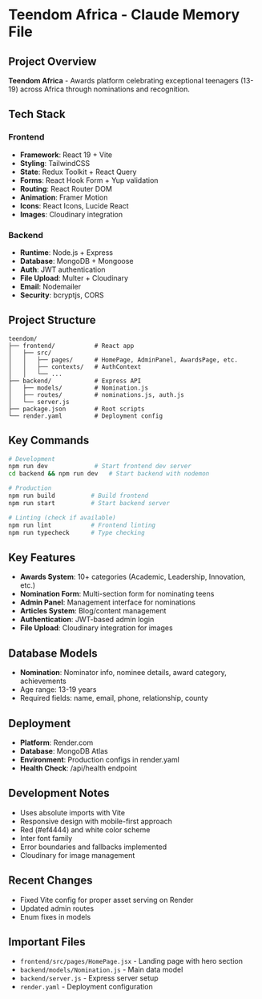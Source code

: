 # Teendom Africa - Claude Memory File

## Project Overview
**Teendom Africa** - Awards platform celebrating exceptional teenagers (13-19) across Africa through nominations and recognition.

## Tech Stack
### Frontend
- **Framework**: React 19 + Vite
- **Styling**: TailwindCSS
- **State**: Redux Toolkit + React Query
- **Forms**: React Hook Form + Yup validation
- **Routing**: React Router DOM
- **Animation**: Framer Motion
- **Icons**: React Icons, Lucide React
- **Images**: Cloudinary integration

### Backend  
- **Runtime**: Node.js + Express
- **Database**: MongoDB + Mongoose
- **Auth**: JWT authentication
- **File Upload**: Multer + Cloudinary
- **Email**: Nodemailer
- **Security**: bcryptjs, CORS

## Project Structure
```
teendom/
├── frontend/           # React app
│   ├── src/
│   │   ├── pages/      # HomePage, AdminPanel, AwardsPage, etc.
│   │   ├── contexts/   # AuthContext
│   │   └── ...
├── backend/            # Express API
│   ├── models/         # Nomination.js
│   ├── routes/         # nominations.js, auth.js
│   └── server.js
├── package.json        # Root scripts
└── render.yaml         # Deployment config
```

## Key Commands
```bash
# Development
npm run dev             # Start frontend dev server
cd backend && npm run dev   # Start backend with nodemon

# Production
npm run build          # Build frontend
npm run start          # Start backend server

# Linting (check if available)
npm run lint           # Frontend linting
npm run typecheck      # Type checking
```

## Key Features
- **Awards System**: 10+ categories (Academic, Leadership, Innovation, etc.)
- **Nomination Form**: Multi-section form for nominating teens
- **Admin Panel**: Management interface for nominations
- **Articles System**: Blog/content management
- **Authentication**: JWT-based admin login
- **File Upload**: Cloudinary integration for images

## Database Models
- **Nomination**: Nominator info, nominee details, award category, achievements
- Age range: 13-19 years
- Required fields: name, email, phone, relationship, county

## Deployment
- **Platform**: Render.com
- **Database**: MongoDB Atlas
- **Environment**: Production configs in render.yaml
- **Health Check**: /api/health endpoint

## Development Notes
- Uses absolute imports with Vite
- Responsive design with mobile-first approach
- Red (#ef4444) and white color scheme
- Inter font family
- Error boundaries and fallbacks implemented
- Cloudinary for image management

## Recent Changes
- Fixed Vite config for proper asset serving on Render
- Updated admin routes
- Enum fixes in models

## Important Files
- `frontend/src/pages/HomePage.jsx` - Landing page with hero section
- `backend/models/Nomination.js` - Main data model
- `backend/server.js` - Express server setup
- `render.yaml` - Deployment configuration